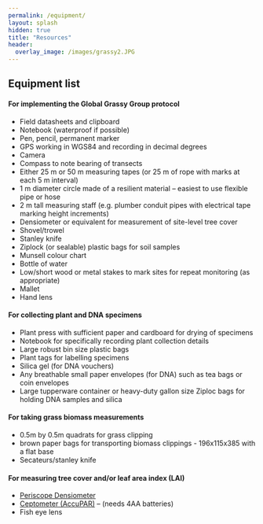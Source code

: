 ```yaml
---
permalink: /equipment/
layout: splash
hidden: true
title: "Resources"
header:
  overlay_image: /images/grassy2.JPG
---
```


## Equipment list

#### For implementing the Global Grassy Group protocol
- Field datasheets and clipboard
- Notebook (waterproof if possible)
- Pen, pencil, permanent marker
- GPS working in WGS84 and recording in decimal degrees
- Camera
- Compass to note bearing of transects
- Either 25 m or 50 m measuring tapes (or 25 m of rope with marks at each 5 m interval)
- 1 m diameter circle made of a resilient material – easiest to use flexible pipe or hose
- 2 m tall measuring staff (e.g. plumber conduit pipes with electrical tape marking height increments)
- Densiometer or equivalent for measurement of site-level tree cover
- Shovel/trowel
- Stanley knife
- Ziplock (or sealable) plastic bags for soil samples
- Munsell colour chart
- Bottle of water
- Low/short wood or metal stakes to mark sites for repeat monitoring (as appropriate)
- Mallet
- Hand lens

#### For collecting plant and DNA specimens
- Plant press with sufficient paper and cardboard for drying of specimens
- Notebook for specifically recording plant collection details
- Large robust bin size plastic bags
- Plant tags for labelling specimens
- Silica gel (for DNA vouchers)
- Any breathable small paper envelopes (for DNA) such as tea bags or coin envelopes
- Large tupperware container or heavy-duty gallon size Ziploc bags for holding DNA samples and silica

#### For taking grass biomass measurements
- 0.5m by 0.5m quadrats for grass clipping
- brown paper bags for transporting biomass clippings - 196x115x385 with a flat base
- Secateurs/stanley knife

#### For measuring tree cover and/or leaf area index (LAI)
- [Periscope Densiometer](http://www.forestry-suppliers.com/Documents/1450_msds.pdf)
- [Ceptometer (AccuPAR)](https://www.metergroup.com/environment/products/accupar-lp-80-leaf-area-index/) – (needs 4AA batteries)
- Fish eye lens
